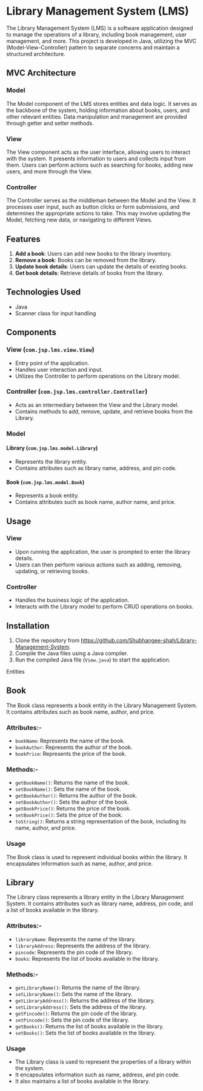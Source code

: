 # Library Management System (LMS)

The Library Management System (LMS) is a software application designed to manage the operations of a library, including book management, user management, and more. This project is developed in Java, utilizing the MVC (Model-View-Controller) pattern to separate concerns and maintain a structured architecture.

## MVC Architecture

### Model

The Model component of the LMS stores entities and data logic. It serves as the backbone of the system, holding information about books, users, and other relevant entities. Data manipulation and management are provided through getter and setter methods.

### View

The View component acts as the user interface, allowing users to interact with the system. It presents information to users and collects input from them. Users can perform actions such as searching for books, adding new users, and more through the View.

### Controller

The Controller serves as the middleman between the Model and the View. It processes user input, such as button clicks or form submissions, and determines the appropriate actions to take. This may involve updating the Model, fetching new data, or navigating to different Views.

## Features

1. **Add a book**: Users can add new books to the library inventory.
2. **Remove a book**: Books can be removed from the library.
3. **Update book details**: Users can update the details of existing books.
4. **Get book details**: Retrieve details of books from the library.

## Technologies Used

- Java
- Scanner class for input handling

## Components

### View (`com.jsp.lms.view.View`)

- Entry point of the application.
- Handles user interaction and input.
- Utilizes the Controller to perform operations on the Library model.

### Controller (`com.jsp.lms.controller.Controller`)

- Acts as an intermediary between the View and the Library model.
- Contains methods to add, remove, update, and retrieve books from the Library.

### Model

#### Library (`com.jsp.lms.model.Library`)

- Represents the library entity.
- Contains attributes such as library name, address, and pin code.

#### Book (`com.jsp.lms.model.Book`)

- Represents a book entity.
- Contains attributes such as book name, author name, and price.

## Usage

### View

- Upon running the application, the user is prompted to enter the library details.
- Users can then perform various actions such as adding, removing, updating, or retrieving books.

### Controller

- Handles the business logic of the application.
- Interacts with the Library model to perform CRUD operations on books.

## Installation

1. Clone the repository from https://github.com/Shubhangee-shah/Library-Management-System.
2. Compile the Java files using a Java compiler.
3. Run the compiled Java file (`View.java`) to start the application.

Entities

## Book

The Book class represents a book entity in the Library Management System. It contains attributes such as book name, author, and price.

### Attributes:-
- `bookName`: Represents the name of the book.
- `bookAuthor`: Represents the author of the book.
- `bookPrice`: Represents the price of the book.

### Methods:-
- `getBookName()`: Returns the name of the book.
- `setBookName()`: Sets the name of the book.
- `getBookAuthor()`: Returns the author of the book.
- `setBookAuthor()`: Sets the author of the book.
- `getBookPrice()`: Returns the price of the book.
- `setBookPrice()`: Sets the price of the book.
- `toString()`: Returns a string representation of the book, including its name, author, and price.

### Usage
The Book class is used to represent individual books within the library. 
It encapsulates information such as name, author, and price.

## Library

The Library class represents a library entity in the Library Management System. It contains attributes such as library name, address, pin code, and a list of books available in the library.

### Attributes:-
- `libraryName`: Represents the name of the library.
- `libraryAddress`: Represents the address of the library.
- `pincode`: Represents the pin code of the library.
- `books`: Represents the list of books available in the library.

### Methods:-
- `getLibraryName()`: Returns the name of the library.
- `setLibraryName()`: Sets the name of the library.
- `getLibraryAddress()`: Returns the address of the library.
- `setLibraryAddress()`: Sets the address of the library.
- `getPincode()`: Returns the pin code of the library.
- `setPincode()`: Sets the pin code of the library.
- `getBooks()`: Returns the list of books available in the library.
- `setBooks()`: Sets the list of books available in the library.

### Usage
- The Library class is used to represent the properties of a library within the system.
- It encapsulates information such as name, address, and pin code.
- It also maintains a list of books available in the library.


